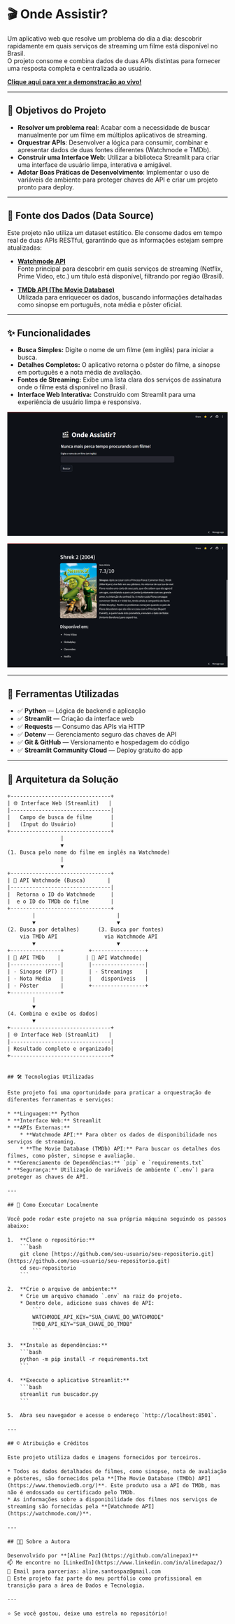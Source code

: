 # 🎬 Onde Assistir?

Um aplicativo web que resolve um problema do dia a dia: descobrir rapidamente em quais serviços de streaming um filme está disponível no Brasil.  
O projeto consome e combina dados de duas APIs distintas para fornecer uma resposta completa e centralizada ao usuário.

**[Clique aqui para ver a demonstração ao vivo!](https://onde-assistir.streamlit.app/)**

---

## 🎯 Objetivos do Projeto

- **Resolver um problema real**: Acabar com a necessidade de buscar manualmente por um filme em múltiplos aplicativos de streaming.
- **Orquestrar APIs**: Desenvolver a lógica para consumir, combinar e apresentar dados de duas fontes diferentes (Watchmode e TMDb).
- **Construir uma Interface Web**: Utilizar a biblioteca Streamlit para criar uma interface de usuário limpa, interativa e amigável.
- **Adotar Boas Práticas de Desenvolvimento**: Implementar o uso de variáveis de ambiente para proteger chaves de API e criar um projeto pronto para deploy.

---

## 📄 Fonte dos Dados (Data Source)

Este projeto não utiliza um dataset estático. Ele consome dados em tempo real de duas APIs RESTful, garantindo que as informações estejam sempre atualizadas:

- **[Watchmode API](https://watchmode.com/api/)**  
  Fonte principal para descobrir em quais serviços de streaming (Netflix, Prime Video, etc.) um título está disponível, filtrando por região (Brasil).

- **[TMDb API (The Movie Database)](https://developer.themoviedb.org/docs)**  
  Utilizada para enriquecer os dados, buscando informações detalhadas como sinopse em português, nota média e pôster oficial.

---

## ✨ Funcionalidades

* **Busca Simples:** Digite o nome de um filme (em inglês) para iniciar a busca.
* **Detalhes Completos:** O aplicativo retorna o pôster do filme, a sinopse em português e a nota média de avaliação.
* **Fontes de Streaming:** Exibe uma lista clara dos serviços de assinatura onde o filme está disponível no Brasil.
* **Interface Web Interativa:** Construído com Streamlit para uma experiência de usuário limpa e responsiva.

![Demonstração do App](imgs/print1.png)

![Demonstração do App 2](imgs/print2.png)

---

## 🧰 Ferramentas Utilizadas

- ✅ **Python** — Lógica de backend e aplicação
- ✅ **Streamlit** — Criação da interface web
- ✅ **Requests** — Consumo das APIs via HTTP
- ✅ **Dotenv** — Gerenciamento seguro das chaves de API
- ✅ **Git & GitHub** — Versionamento e hospedagem do código
- ✅ **Streamlit Community Cloud** — Deploy gratuito do app

---

## 🤖 Arquitetura da Solução

```text
+--------------------------------+
| 🌐 Interface Web (Streamlit)   |
|--------------------------------|
|   Campo de busca de filme      |
|   (Input do Usuário)           |
+--------------------------------+
                 |
                 ▼
(1. Busca pelo nome do filme em inglês na Watchmode)
                 |
                 ▼
+--------------------------------+
| 🤖 API Watchmode (Busca)       |
|--------------------------------|
|  Retorna o ID do Watchmode     |
|  e o ID do TMDb do filme       |
+--------------------------------+
        |                          |
        ▼                          ▼
(2. Busca por detalhes)      (3. Busca por fontes)
    via TMDb API               via Watchmode API
        ▼                          ▼
+----------------+        +-----------------+
| 🤖 API TMDb    |        | 🤖 API Watchmode|
|----------------|        |-----------------|
| - Sinopse (PT) |        | - Streamings    |
| - Nota Média   |        |   disponíveis   |
| - Pôster       |        +-----------------+
+----------------+
        |
        ▼
(4. Combina e exibe os dados)
        ▼
+--------------------------------+
| 🌐 Interface Web (Streamlit)   |
|--------------------------------|
| Resultado completo e organizado|
+--------------------------------+


## 🛠️ Tecnologias Utilizadas

Este projeto foi uma oportunidade para praticar a orquestração de diferentes ferramentas e serviços:

* **Linguagem:** Python
* **Interface Web:** Streamlit
* **APIs Externas:**
    * **Watchmode API:** Para obter os dados de disponibilidade nos serviços de streaming.
    * **The Movie Database (TMDb) API:** Para buscar os detalhes dos filmes, como pôster, sinopse e avaliação.
* **Gerenciamento de Dependências:** `pip` e `requirements.txt`
* **Segurança:** Utilização de variáveis de ambiente (`.env`) para proteger as chaves de API.

---

## 🚀 Como Executar Localmente

Você pode rodar este projeto na sua própria máquina seguindo os passos abaixo:

1.  **Clone o repositório:**
    ```bash
    git clone [https://github.com/seu-usuario/seu-repositorio.git](https://github.com/seu-usuario/seu-repositorio.git)
    cd seu-repositorio
    ```

2.  **Crie o arquivo de ambiente:**
    * Crie um arquivo chamado `.env` na raiz do projeto.
    * Dentro dele, adicione suas chaves de API:
        ```
        WATCHMODE_API_KEY="SUA_CHAVE_DO_WATCHMODE"
        TMDB_API_KEY="SUA_CHAVE_DO_TMDB"
        ```

3.  **Instale as dependências:**
    ```bash
    python -m pip install -r requirements.txt
    ```

4.  **Execute o aplicativo Streamlit:**
    ```bash
    streamlit run buscador.py
    ```

5.  Abra seu navegador e acesse o endereço `http://localhost:8501`.

---

## ©️ Atribuição e Créditos

Este projeto utiliza dados e imagens fornecidos por terceiros.

* Todos os dados detalhados de filmes, como sinopse, nota de avaliação e pôsteres, são fornecidos pela **[The Movie Database (TMDb) API](https://www.themoviedb.org/)**. Este produto usa a API do TMDb, mas não é endossado ou certificado pelo TMDb.
* As informações sobre a disponibilidade dos filmes nos serviços de streaming são fornecidas pela **[Watchmode API](https://watchmode.com/)**.

---

## 👩‍💻 Sobre a Autora

Desenvolvido por **[Aline Paz](https://github.com/alinepax)**  
📫 Me encontre no [LinkedIn](https://www.linkedin.com/in/alinedapaz/)  
📧 Email para parcerias: aline.santospaz@gmail.com  
🎯 Este projeto faz parte do meu portfólio como profissional em transição para a área de Dados e Tecnologia.

---

⭐ Se você gostou, deixe uma estrela no repositório!
